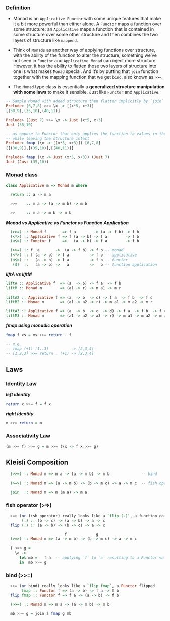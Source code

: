 ### Definition
 - Monad is an `Applicative Functor` with some unique features that make it a bit more powerful than
   either alone. A `Functor` maps a function over some structure; an `Applicative` maps a function
   that is contained in some structure over some other structure and then combines the two layers of
   structure like `mappend`.
   
 - Think of `Monads` as another way of applying functions over structure, with the ability of the function
   to alter the structure, something we’ve not seen in `Functor` and `Applicative`. `Monad` can inject more
   structure. However, it has the ability to flatten those two layers of structure into one is what
   makes `Monad` special. And it’s by putting that `join` function together with the mapping function
   that we get `bind`, also known as `>>=`.

 - The `Monad` type class is essentially a **generalized structure manipulation with some laws** to make
   it sensible. Just like `Functor` and `Applicative`.

```haskell
-- Sample Monad with added structure then flatten implicitly by `join`  
Prelude> [6,7,8] >>= \x -> [(x*5, x+3)]
[(30,9),(35,10),(40,11)]

Prelude> (Just 7) >>= \x -> Just (x*5, x+3)
Just (35,10)

-- as oppose to Functor that only applies the function to values in the structure
-- while leaving the structure intact
Prelude> fmap (\x -> [(x*5, x+3)]) [6,7,8]
[[(30,9)],[(35,10)],[(40,11)]]

Prelude> fmap (\x -> Just (x*5, x+3)) (Just 7)
Just (Just (35,10))
```

### Monad class
```haskell
class Applicative m => Monad m where

  return :: a -> m a

  >>=    :: m a -> (a -> m b) -> m b

  >>     :: m a -> m b -> m b
```

***Monad vs Applicative vs Functor vs Function Application***
```haskell
  (>>=) :: Monad f       => f a        -> (a -> f b) -> f b
  (<*>) :: Applicative f => f (a -> b) -> f a        -> f b
  (<$>) :: Functor f     =>   (a -> b) -> f a        -> f b

  (>>=) :: f  a       ->  (a -> f b) -> f b -- monad
  (<*>) :: f (a -> b) -> f a         -> f b -- applicative
  (<$>) ::   (a -> b) -> f a         -> f b -- functor
   ($)  ::   (a -> b) ->   a         ->   b -- function application
```

***liftA vs liftM***
```haskell
liftA :: Applicative f  => (a  -> b) -> f a  -> f b
liftM :: Monad m        => (a1 -> r) -> m a1 -> m r

liftA2 :: Applicative f => (a  -> b  -> c) -> f a  -> f b  -> f c
liftM2 :: Monad m       => (a1 -> a2 -> r) -> m a1 -> m a2 -> m r

liftA3 :: Applicative f => (a  -> b  -> c  -> d) -> f a  -> f b  -> f c  -> f d
liftM3 :: Monad m       => (a1 -> a2 -> a3 -> r) -> m a1 -> m a2 -> m a3 -> m r
```

***fmap using monadic operation***
```haskell
fmap f xs = xs >>= return . f

-- e.g.
-- fmap (+1) [1..3]          -> [2,3,4]
-- [1,2,3] >>= return . (+1) -> [2,3,4]
```

## Laws

### Identity Law

***left identity***
```haskell
return x >>= f = f x
```

***right identity***
```haskell
m >>= return = m
```

### Associativity Law

```haskell
(m >>= f) >>= g = m >>= (\x -> f x >>= g)
```

## Kleisli Composition
```haskell
  (>>=) :: Monad m => m a -> (a -> m b) -> m b              -- bind

  (>=>) :: Monad m => (a -> m b) -> (b -> m c) -> a -> m c  -- fish operator

  join  :: Monad m => m (m a) -> m a

```

### fish operator (>=>) ###
```haskell
  >=> (or fish operator) really looks like a `flip (.)`, a function composition flipped
       (.) :: (b -> c) -> (a -> b) -> a -> c
  flip (.) :: (a -> b) -> (b -> c) -> a -> c

                          f             g
  (>=>) :: Monad m => (a -> m b) -> (b -> m c) -> a -> m c

  f >=> g =
    \a ->
      let mb =   f a  -- applying `f` to `a` resulting to a Functor value `mb`
      in  mb >>= g
```

### bind (>>=) ###
```haskell
  >>= (or bind) really looks like a `flip fmap`, a Functor flipped
       fmap :: Functor f => (a -> b) -> f a -> f b
  flip fmap :: Functor f => f a -> (a -> b) -> f b

  (>>=) :: Monad m => m a -> (a -> m b) -> m b

  mb >>= g = join $ fmap g mb
```
